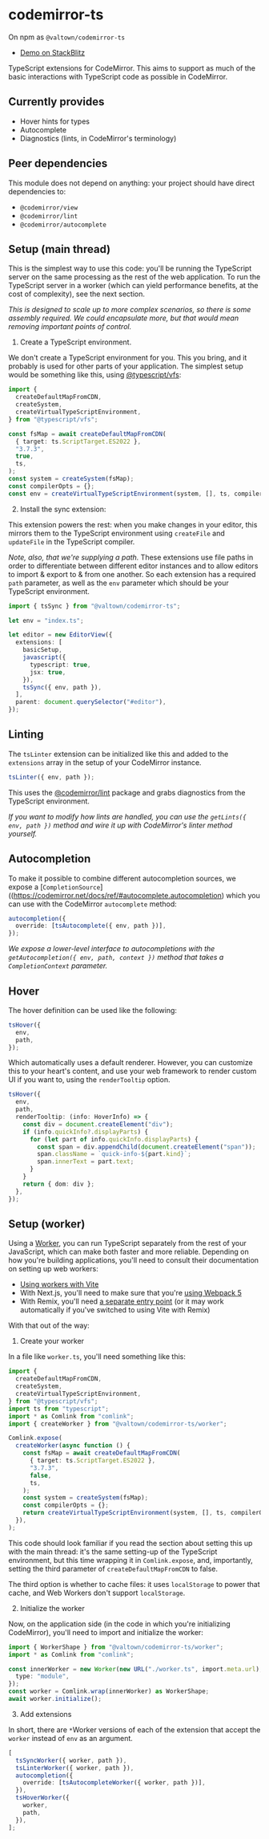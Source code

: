 # codemirror-ts

On npm as `@valtown/codemirror-ts`

- [Demo on StackBlitz](https://stackblitz.com/edit/vitejs-vite-giwkc3?file=index.html)

TypeScript extensions for CodeMirror. This aims to support
as much of the basic interactions with TypeScript code as possible
in CodeMirror.

## Currently provides

- Hover hints for types
- Autocomplete
- Diagnostics (lints, in CodeMirror's terminology)

## Peer dependencies

This module does not depend on anything: your project should
have direct dependencies to:

- `@codemirror/view`
- `@codemirror/lint`
- `@codemirror/autocomplete`

## Setup (main thread)

This is the simplest way to use this code: you'll be running
the TypeScript server on the same processing as the rest of the web
application. To run the TypeScript server in a worker (which can yield
performance benefits, at the cost of complexity), see the next
section.

_This is designed to scale up to more complex scenarios, so there
is some assembly required. We could encapsulate more, but that would
mean removing important points of control._

1. Create a TypeScript environment.

We don't create a TypeScript environment for you. This you bring, and it probably
is used for other parts of your application. The simplest setup would be something like this,
using [@typescript/vfs](https://www.npmjs.com/package/@typescript/vfs):

```ts
import {
  createDefaultMapFromCDN,
  createSystem,
  createVirtualTypeScriptEnvironment,
} from "@typescript/vfs";

const fsMap = await createDefaultMapFromCDN(
  { target: ts.ScriptTarget.ES2022 },
  "3.7.3",
  true,
  ts,
);
const system = createSystem(fsMap);
const compilerOpts = {};
const env = createVirtualTypeScriptEnvironment(system, [], ts, compilerOpts);
```

2. Install the sync extension:

This extension powers the rest: when you make changes in your
editor, this mirrors them to the TypeScript environment using
`createFile` and `updateFile` in the TypeScript compiler.

_Note, also, that we're supplying a path._ These extensions
use file paths in order to differentiate between different editor
instances and to allow editors to import & export to & from
one another. So each extension has a required `path` parameter,
as well as the `env` parameter which should be your TypeScript
environment.

```ts
import { tsSync } from "@valtown/codemirror-ts";

let env = "index.ts";

let editor = new EditorView({
  extensions: [
    basicSetup,
    javascript({
      typescript: true,
      jsx: true,
    }),
    tsSync({ env, path }),
  ],
  parent: document.querySelector("#editor"),
});
```

## Linting

The `tsLinter` extension can be initialized
like this and added to the `extensions` array in the setup
of your CodeMirror instance.

```ts
tsLinter({ env, path });
```

This uses the [@codemirror/lint](https://codemirror.net/docs/ref/#lint)
package and grabs diagnostics from the TypeScript environment.

_If you want to modify how lints are handled, you can use
the `getLints({ env, path })` method and wire it up with
CodeMirror's linter method yourself._

## Autocompletion

To make it possible to combine different autocompletion
sources, we expose a [`CompletionSource`]((https://codemirror.net/docs/ref/#autocomplete.autocompletion) which you can use with the CodeMirror `autocomplete` method:

```ts
autocompletion({
  override: [tsAutocomplete({ env, path })],
});
```

_We expose a lower-level interface to autocompletions with the
`getAutocompletion({ env, path, context })` method that takes
a `CompletionContext` parameter._

## Hover

The hover definition can be used like the following:

```ts
tsHover({
  env,
  path,
});
```

Which automatically uses a default renderer. However, you can
customize this to your heart's content, and use your web framework
to render custom UI if you want to, using the `renderTooltip` option.

```ts
tsHover({
  env,
  path,
  renderTooltip: (info: HoverInfo) => {
    const div = document.createElement("div");
    if (info.quickInfo?.displayParts) {
      for (let part of info.quickInfo.displayParts) {
        const span = div.appendChild(document.createElement("span"));
        span.className = `quick-info-${part.kind}`;
        span.innerText = part.text;
      }
    }
    return { dom: div };
  },
});
```

## Setup (worker)

Using a [Worker](https://developer.mozilla.org/en-US/docs/Web/API/Worker), you can
run TypeScript separately from the rest of your JavaScript, which can make
both faster and more reliable. Depending on how you're building applications,
you'll need to consult their documentation on setting up web workers:

- [Using workers with Vite](https://vitejs.dev/guide/features#web-workers)
- With Next.js, you'll need to make sure that you're [using Webpack 5](https://nextjs.org/docs/messages/webpack5)
- With Remix, you'll need [a separate entry point](https://github.com/remix-run/remix/discussions/4416?sort=new) (or it may work automatically if you've switched to using Vite with Remix)

With that out of the way:

1. Create your worker

In a file like `worker.ts`, you'll need something like this:

```ts
import {
  createDefaultMapFromCDN,
  createSystem,
  createVirtualTypeScriptEnvironment,
} from "@typescript/vfs";
import ts from "typescript";
import * as Comlink from "comlink";
import { createWorker } from "@valtown/codemirror-ts/worker";

Comlink.expose(
  createWorker(async function () {
    const fsMap = await createDefaultMapFromCDN(
      { target: ts.ScriptTarget.ES2022 },
      "3.7.3",
      false,
      ts,
    );
    const system = createSystem(fsMap);
    const compilerOpts = {};
    return createVirtualTypeScriptEnvironment(system, [], ts, compilerOpts);
  }),
);
```

This code should look familiar if you read the section about setting this up
with the main thread: it's the same setting-up of the TypeScript environment,
but this time wrapping it in `Comlink.expose`, and, importantly, setting
the third parameter of `createDefaultMapFromCDN` to false.

The third option is whether to cache files: it uses `localStorage` to power
that cache, and Web Workers don't support `localStorage`.

2. Initialize the worker

Now, on the application side (in the code in which you're initializing CodeMirror),
you'll need to import and initialize the worker:

```ts
import { WorkerShape } from "@valtown/codemirror-ts/worker";
import * as Comlink from "comlink";

const innerWorker = new Worker(new URL("./worker.ts", import.meta.url), {
  type: "module",
});
const worker = Comlink.wrap(innerWorker) as WorkerShape;
await worker.initialize();
```

3. Add extensions

In short, there are `*`Worker versions of each of the extension
that accept the `worker` instead of `env` as an argument.

```ts
[
  tsSyncWorker({ worker, path }),
  tsLinterWorker({ worker, path }),
  autocompletion({
    override: [tsAutocompleteWorker({ worker, path })],
  }),
  tsHoverWorker({
    worker,
    path,
  }),
];
```
